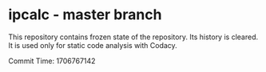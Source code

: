 # ipcalc - master branch

This repository contains frozen state of the repository.
Its history is cleared. It is used only for static code
analysis with Codacy.

Commit Time: 1706767142